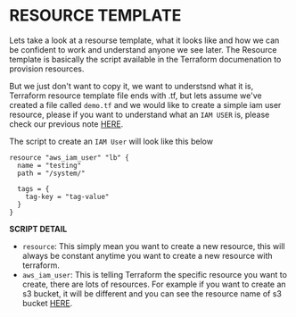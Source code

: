 # RESOURCE TEMPLATE
Lets take a look at a resourse template, what it looks like and how we can be confident to work and understand
anyone we see later. The Resource template is basically the script available in the Terraform documenation 
to provision resources.

But we just don't want to copy it, we want to understsnd what it is, Terraform resource template file ends
with .tf, but lets assume we've created a file called `demo.tf` and we would like to create a simple 
iam user resource, please if you want to understand what an `IAM USER` is, please check our previous 
note [HERE](https://github.com/coredataengineers/CDE-BOOTCAMP/blob/main/09_aws_cloud/02-Identity-And-Access-Management(IAM)/00-iam-resources.md#iam-user).

The script to create an `IAM User` will look like this below
```
resource "aws_iam_user" "lb" {
  name = "testing"
  path = "/system/"

  tags = {
    tag-key = "tag-value"
  }
}
```

**SCRIPT DETAIL**
- `resource`: This simply mean you want to create a new resource, this will always be constant anytime you want to create a new resource with terraform.
- `aws_iam_user`: This is telling Terraform the specific resource you want to create, there are lots of
resources. For example if you want to create an s3 bucket, it will be different and you can see the resource
name of s3 bucket [HERE](https://registry.terraform.io/providers/hashicorp/aws/latest/docs/resources/s3_bucket).

